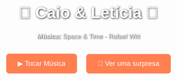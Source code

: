 
<html lang="pt-br">
<head>
  <meta charset="UTF-8">
  <title>Caio & Letícia</title>
  <meta name="viewport" content="width=device-width, initial-scale=1.0">
  <style>
    body {
      margin: 0;
      padding: 0;
      font-family: 'Arial', sans-serif;
      overflow-x: hidden;
      color: white;
      text-align: center;
    }

    /* Fundo com escurecimento por sobreposição */
    body::before {
      content: "";
      position: fixed;
      top: 0;
      left: 0;
      width: 100vw;
      height: 100vh;
      background: rgba(0, 0, 0, 0.5); /* escurecimento */
      z-index: -1;
    }

    body::after {
      content: "";
      position: fixed;
      top: 0;
      left: 0;
      width: 100vw;
      height: 100vh;
      background: url('fundo.jpg') no-repeat center center fixed;
      background-size: cover;
      z-index: -2;
    }

    h1 {
      font-size: 3em;
      margin-top: 40px;
      text-shadow: 1px 1px 4px black;
    }

    p {
      font-size: 1.2em;
      margin-bottom: 20px;
      text-shadow: 1px 1px 3px black;
    }

    .timer {
      font-size: 2em;
      font-weight: bold;
      margin-top: 20px;
      text-shadow: 1px 1px 3px black;
    }

    button {
      background-color: #ff7f50;
      color: white;
      border: none;
      padding: 15px 30px;
      font-size: 18px;
      border-radius: 8px;
      cursor: pointer;
      transition: background 0.3s;
      margin: 15px 10px;
      z-index: 1;
      position: relative;
    }

    button:hover {
      background-color: #ff4500;
    }

    .emoji {
      position: fixed;
      top: -2em;
      font-size: 24px;
      opacity: 1; /* 100% visível */
      animation: cair linear forwards;
      pointer-events: none;
      z-index: -1; /* atrás de tudo, exceto o fundo */
    }

    @keyframes cair {
      to {
        transform: translateY(100vh);
        opacity: 0;
      }
    }

    .foto-surpresa {
      margin-top: 20px;
      display: none;
      max-width: 90%;
      border-radius: 15px;
      box-shadow: 0 0 10px rgba(0,0,0,0.5);
    }
  </style>
</head>
<body>

  <h1>💖 Caio & Letícia 💖</h1>
  <p><strong>Música:</strong> Space & Time - Rafael Witt</p>

  <div class="timer" id="timer"></div>

  <button id="btnMusica" onclick="controlarMusica()">▶ Tocar Música</button>
  <button onclick="mostrarFoto()">📸 Ver uma surpresa</button>

  <img id="fotoSurpresa" class="foto-surpresa" src="foto-surpresa.jpg" alt="Nossa Foto Juntos" />

  <audio id="musica" loop>
    <source src="musica.mp3" type="audio/mpeg">
    Seu navegador não suporta áudio.
  </audio>

  <script>
    // Timer
    const dataInicio = new Date("2025-05-24T18:00:00");
    const timer = document.getElementById('timer');

    function atualizarTempo() {
      const agora = new Date();
      const diff = agora - dataInicio;

      if (diff < 0) {
        timer.textContent = "Contagem ainda não começou 💞";
        return;
      }

      const dias = Math.floor(diff / (1000 * 60 * 60 * 24));
      const horas = Math.floor((diff / (1000 * 60 * 60)) % 24);
      const minutos = Math.floor((diff / (1000 * 60)) % 60);
      const segundos = Math.floor((diff / 1000) % 60);

      timer.textContent = `${dias}d ${horas}h ${minutos}m ${segundos}s juntos 💕`;
    }

    setInterval(atualizarTempo, 1000);
    atualizarTempo();

    // Música
    const audio = document.getElementById('musica');
    const botao = document.getElementById('btnMusica');

    function controlarMusica() {
      if (audio.paused) {
        audio.play();
        botao.textContent = "⏸ Pausar Música";
      } else {
        audio.pause();
        botao.textContent = "▶ Tocar Música";
      }
    }

    // Mostrar foto surpresa
    function mostrarFoto() {
      const img = document.getElementById('fotoSurpresa');
      img.style.display = 'block';
    }

    // Chuva de corações
    const coracoes = ['💚', '💜'];

    function criarCoracao() {
      const emoji = document.createElement('div');
      emoji.classList.add('emoji');
      emoji.textContent = coracoes[Math.floor(Math.random() * coracoes.length)];
      emoji.style.left = `${Math.random() * 100}vw`;
      emoji.style.animationDuration = `${3 + Math.random() * 2}s`;
      emoji.style.fontSize = `${20 + Math.random() * 10}px`;
      document.body.appendChild(emoji);

      setTimeout(() => emoji.remove(), 6000);
    }

    setInterval(criarCoracao, 250);
  </script>

</body>
</html>

